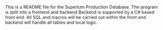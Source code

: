 This is a README file for the Superlum Production Database.
The program is split into a frontend and backend 
Backend is supported by a C# based front end. All SQL and macros will be carried out within the front end 
backend will handle all tables and local logic.
